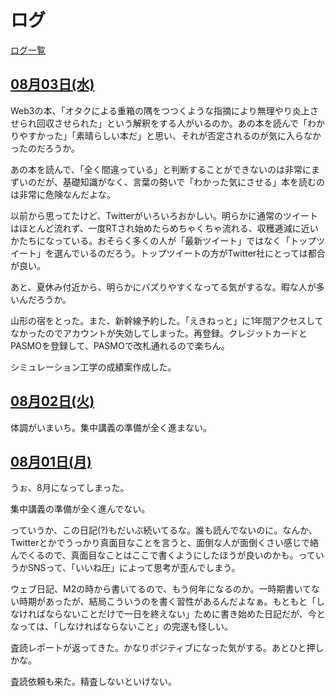 # ログ

[ログ一覧](index.html)

## [08月03日(水)](#03) <a id="03"></a>

Web3の本、「オタクによる重箱の隅をつつくような指摘により無理やり炎上させられ回収させられた」という解釈をする人がいるのか。あの本を読んで「わかりやすかった」「素晴らしい本だ」と思い、それが否定されるのが気に入らなかったのだろうか。

あの本を読んで、「全く間違っている」と判断することができないのは非常にまずいのだが、基礎知識がなく、言葉の勢いで「わかった気にさせる」本を読むのは非常に危険なんだよな。

以前から思ってたけど、Twitterがいろいろおかしい。明らかに通常のツイートはほとんど流れず、一度RTされ始めたらめちゃくちゃ流れる、収穫逓減に近いかたちになっている。おそらく多くの人が「最新ツイート」ではなく「トップツイート」を選んでいるのだろう。トップツイートの方がTwitter社にとっては都合が良い。

あと、夏休み付近から、明らかにバズりやすくなってる気がするな。暇な人が多いんだろうか。

山形の宿をとった。また、新幹線予約した。「えきねっと」に1年間アクセスしてなかったのでアカウントが失効してしまった。再登録。クレジットカードとPASMOを登録して、PASMOで改札通れるので楽ちん。

シミュレーション工学の成績案作成した。

## [08月02日(火)](#02) <a id="02"></a>

体調がいまいち。集中講義の準備が全く進まない。

## [08月01日(月)](#01) <a id="01"></a>

うぉ、8月になってしまった。

集中講義の準備が全く進んでない。

っていうか、この日記(?)もだいぶ続いてるな。誰も読んでないのに。なんか、Twitterとかでうっかり真面目なことを言うと、面倒な人が面倒くさい感じで絡んでくるので、真面目なことはここで書くようにしたほうが良いのかも。っていうかSNSって、「いいね圧」によって思考が歪んでしまう。

ウェブ日記、M2の時から書いてるので、もう何年になるのか。一時期書いてない時期があったが、結局こういうのを書く習性があるんだよなぁ。もともと「しなければならないことだけで一日を終えない」ために書き始めた日記だが、今となっては、「しなければならないこと」の完遂も怪しい。

査読レポートが返ってきた。かなりポジティブになった気がする。あとひと押しかな。

査読依頼も来た。精査しないといけない。
